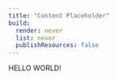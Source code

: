 ```yaml
---
title: "Content Placeholder"
build:
  render: never
  list: never
  publishResources: false
---
```


HELLO WORLD!